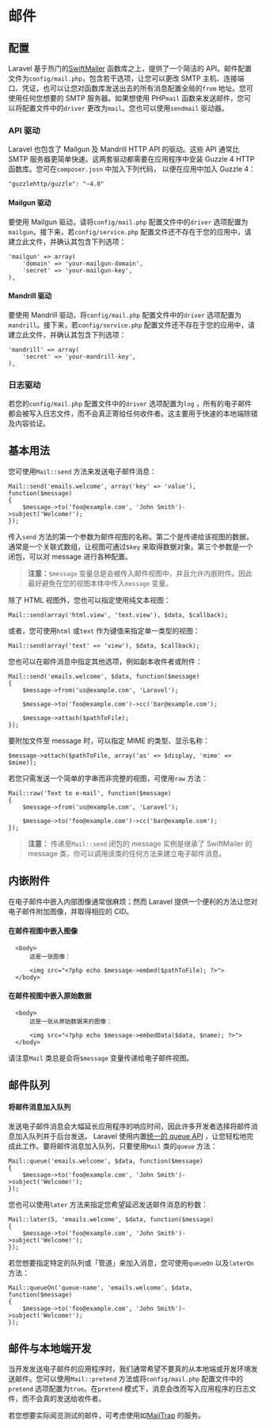 # 邮件

## 配置

Laravel 基于热门的[SwiftMailer](http://swiftmailer.org) 函数库之上，提供了一个简洁的 API。邮件配置文件为`config/mail.php`，包含若干选项，让您可以更改 SMTP 主机、连接端口、凭证，也可以让您对函数库发送出去的所有消息配置全局的`from` 地址。您可使用任何您想要的 SMTP 服务器。如果想使用 PHP`mail` 函数来发送邮件，您可以将配置文件中的`driver` 更改为`mail`。您也可以使用`sendmail` 驱动器。

### API 驱动

Laravel 也包含了 Mailgun 及 Mandrill HTTP API 的驱动。这些 API 通常比 SMTP 服务器更简单快速。这两套驱动都需要在应用程序中安装 Guzzle 4 HTTP 函数库。您可在`composer.josn` 中加入下列代码， 以便在应用中加入 Guzzle 4：

```
"guzzlehttp/guzzle": "~4.0"
```

#### Mailgun 驱动

要使用 Mailgun 驱动，请将`config/mail.php` 配置文件中的`driver` 选项配置为`mailgun`。接下来，若`config/service.php` 配置文件还不存在于您的应用中，请建立此文件，并确认其包含下列选项：

```
'mailgun' => array(
    'domain' => 'your-mailgun-domain',
    'secret' => 'your-mailgun-key',
),
```

#### Mandrill 驱动

要使用 Mandrill 驱动，将`config/mail.php` 配置文件中的`driver` 选项配置为`mandrill`。接下来，若`config/service.php` 配置文件还不存在于您的应用中，请建立此文件，并确认其包含下列选项：

```
'mandrill' => array(
    'secret' => 'your-mandrill-key',
),
```

### 日志驱动

若您的`config/mail.php` 配置文件中的`driver` 选项配置为`log` ，所有的电子邮件都会被写入日志文件，而不会真正寄给任何收件者。这主要用于快速的本地端除错及内容验证。

## 基本用法

您可使用`Mail::send` 方法来发送电子邮件消息：

```
Mail::send('emails.welcome', array('key' => 'value'), function($message)
{
    $message->to('foo@example.com', 'John Smith')->subject('Welcome!');
});
```

传入`send` 方法的第一个参数为邮件视图的名称。第二个是传递给该视图的数据，通常是一个关联式数组，让视图可通过`$key` 来取得数据对象。第三个参数是一个闭包，可以对 message 进行各种配置。

> **注意：**`$message` 变量总是会被传入邮件视图中，并且允许内嵌附件。因此最好避免在您的视图本体中传入`message` 变量。

除了 HTML 视图外，您也可以指定使用纯文本视图：

```
Mail::send(array('html.view', 'text.view'), $data, $callback);
```

或者，您可使用`html` 或`text` 作为键值来指定单一类型的视图：

```
Mail::send(array('text' => 'view'), $data, $callback);
```

您也可以在邮件消息中指定其他选项，例如副本收件者或附件：

```
Mail::send('emails.welcome', $data, function($message)
{
    $message->from('us@example.com', 'Laravel');

    $message->to('foo@example.com')->cc('bar@example.com');

    $message->attach($pathToFile);
});
```

要附加文件至 message 时，可以指定 MIME 的类型、显示名称：

```
$message->attach($pathToFile, array('as' => $display, 'mime' => $mime));
```

若您只需发送一个简单的字串而非完整的视图，可使用`raw` 方法：

```
Mail::raw('Text to e-mail', function($message)
{
    $message->from('us@example.com', 'Laravel');

    $message->to('foo@example.com')->cc('bar@example.com');
});
```

> **注意：** 传递至`Mail::send` 闭包的 message 实例是继承了 SwiftMailer 的 message 类，你可以调用该类的任何方法来建立电子邮件消息。

## 内嵌附件

在电子邮件中嵌入内部图像通常很麻烦；然而 Laravel 提供一个便利的方法让您对电子邮件附加图像，并取得相应的 CID。

#### 在邮件视图中嵌入图像

```
  <body>
      这是一张图像：

      <img src="<?php echo $message->embed($pathToFile); ?>">
  </body>
```

#### 在邮件视图中嵌入原始数据

```
  <body>
      这是一张从原始数据来的图像：

      <img src="<?php echo $message->embedData($data, $name); ?>">
  </body>
```

请注意`Mail` 类总是会将`$message` 变量传递给电子邮件视图。

## 邮件队列

#### 将邮件消息加入队列

发送电子邮件消息会大幅延长应用程序的响应时间，因此许多开发者选择将邮件消息加入队列并于后台发送。 Laravel 使用内置[统一的 queue API](queues.md) ，让您轻松地完成此工作。要将邮件消息加入队列，只要使用`Mail` 类的`queue` 方法：

```
Mail::queue('emails.welcome', $data, function($message)
{
    $message->to('foo@example.com', 'John Smith')->subject('Welcome!');
});
```

您也可以使用`later` 方法来指定您希望延迟发送邮件消息的秒数：

```
Mail::later(5, 'emails.welcome', $data, function($message)
{
    $message->to('foo@example.com', 'John Smith')->subject('Welcome!');
});
```

若您想要指定特定的队列或「管道」来加入消息，您可使用`queueOn` 以及`laterOn` 方法：

```
Mail::queueOn('queue-name', 'emails.welcome', $data, function($message)
{
    $message->to('foo@example.com', 'John Smith')->subject('Welcome!');
});
```

## 邮件与本地端开发

当开发发送电子邮件的应用程序时，我们通常希望不要真的从本地端或开发环境发送邮件。您可以使用`Mail::pretend` 方法或将`config/mail.php` 配置文件中的`pretend` 选项配置为`true`。在`pretend` 模式下，消息会改而写入应用程序的日志文件，而不会真的发送给收件者。

若您想要实际阅览测试的邮件，可考虑使用如[MailTrap](https://mailtrap.io) 的服务。
